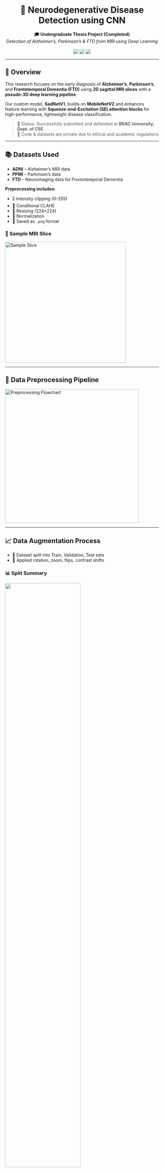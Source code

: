 <h1 align="center">🧠 Neurodegenerative Disease Detection using CNN</h1>

<p align="center">
  <b>🎓 Undergraduate Thesis Project (Completed)</b><br>
  <i>Detection of Alzheimer’s, Parkinson’s & FTD from MRI using Deep Learning</i><br><br>
  <img src="https://img.shields.io/badge/Status-Completed-brightgreen?style=flat-square">
  <img src="https://img.shields.io/badge/Data-ADNI,PPMI,FTD-orange?style=flat-square">
  <img src="https://img.shields.io/badge/Model-SadNetV1-green?style=flat-square">
</p>

---

## 🚀 Overview

This research focuses on the early diagnosis of **Alzheimer’s**, **Parkinson’s**, and **Frontotemporal Dementia (FTD)** using **2D sagittal MRI slices** with a **pseudo-3D deep learning pipeline**.

Our custom model, **SadNetV1**, builds on **MobileNetV2** and enhances feature learning with **Squeeze-and-Excitation (SE) attention blocks** for high-performance, lightweight disease classification.

> 🧾 Status: Successfully submitted and defended at **BRAC University, Dept. of CSE**  
> 🔐 Code & datasets are private due to ethical and academic regulations

---

## 📚 Datasets Used

- **ADNI** – Alzheimer’s MRI data  
- **PPMI** – Parkinson’s data  
- **FTD** – Neuroimaging data for Frontotemporal Dementia  

**Preprocessing includes:**
- 🎚️ Intensity clipping (0–255)
- 🎨 Conditional CLAHE
- 📏 Resizing (224×224)
- 🧼 Normalization
- 🧾 Saved as `.png` format

### 🧪 Sample MRI Slice
<img width="395" alt="Sample Slice" src="https://github.com/user-attachments/assets/99c39dec-581a-4882-bfbf-8ff2e7b9097a" />

---

## 🔄 Data Preprocessing Pipeline

<img width="438" alt="Preprocessing Flowchart" src="https://github.com/user-attachments/assets/374aa9c8-e204-496d-a6cb-b1b95e3cef39" />

---

## 📈 Data Augmentation Process

- 🔀 Dataset split into Train, Validation, Test sets
- 🔄 Applied rotation, zoom, flips, contrast shifts

### 📊 Split Summary
<img src="https://github.com/user-attachments/assets/d1160f6f-b775-4f2d-9283-992b45e8ef7f" width="70%"/>

### 🧪 Augmentation Pipeline
<img src="https://github.com/user-attachments/assets/9e7cef07-9eaa-4517-abcc-d84917fe8b81" width="70%"/>

---

## 🔧 Model Workflow Diagram

<img src="https://github.com/user-attachments/assets/31602497-0db4-4f0f-9d06-38f9df7dfa15" width="75%" />

---

## 🧠 Model Architecture – SadNetV1

- 🧩 **Base**: MobileNetV2  
- 🔁 **Attention**: Squeeze-and-Excitation (SE) Blocks  
- 🎯 **Input**: Stacked 2D sagittal MRI (Pseudo-3D)  
- ⚙️ **Optimizer**: Adam (`lr=1e-5`)  
- 📉 **Loss**: Categorical Crossentropy  

```mermaid
graph LR
A[Input MRI Slice] --> B[Preprocessing]
B --> C[MobileNetV2 + SE]
C --> D[Classification Head]
D --> E[Predicted Disease]
```

---

## 📊 Performance Summary

SadNetV1 achieved strong results across all diseases:

- ✅ **Train Accuracy**: 96.84%  
- ✅ **Validation Accuracy**: 97.11%  
- ✅ **Test Accuracy**: 96.15%

---

## 📈 Results & Visualizations

### 📊 Accuracy Graph
<img width="718" alt="Accuracy Graph" src="https://github.com/user-attachments/assets/3549ab69-192d-40a6-ad66-80da3b83bb07" />

### 📉 Loss Graph
<img width="719" alt="Loss Graph" src="https://github.com/user-attachments/assets/dcf23989-f534-4ef9-9bc7-8474860c57e1" />

### 🧩 Confusion Matrix
<img width="439" alt="Confusion Matrix" src="https://github.com/user-attachments/assets/93b569d5-bee3-4343-969d-6d9af9c745ea" />

---

## 🔍 Prediction Results & Grad-CAM

### 🧠 Predicted: Alzheimer’s Disease (AD)
<img width="311" alt="Predicted AD" src="https://github.com/user-attachments/assets/078dd72b-b226-4ba0-84e9-950e293652ba" />

### 🧠 Predicted: Parkinson’s Disease (PD)
<img width="330" alt="Predicted PD" src="https://github.com/user-attachments/assets/d62e0406-77ab-4f43-970e-3f9585466056" />

### 🧠 Predicted: Frontotemporal Dementia (FTD)
<img width="331" alt="Predicted FTD" src="https://github.com/user-attachments/assets/f9b63741-7837-4679-ba9d-434bb281e9d4" />

### 🔬 Grad-CAM Visuals
<img width="415" alt="Grad-CAM 1" src="https://github.com/user-attachments/assets/0d6e59e7-165d-4afb-a79e-ba941c545e51" />
<img width="395" alt="Grad-CAM 2" src="https://github.com/user-attachments/assets/e425b94e-1647-4f6f-a6e4-217498b25813" />
<img width="416" alt="Grad-CAM 3" src="https://github.com/user-attachments/assets/8f799a5b-a19c-4e0f-bea0-0cbb473a0990" />

---

## 🌍 Future Work

- 🌐 Deploy as an interactive web app
- 🧬 Integrate multi-modal inputs (MRI + PET)
- 🧠 Add attention explainability with SHAP & Grad-CAM++

---

## 🛠️ Tech Stack

- 💻 Python
- 🔬 PyTorch
- 🖼 OpenCV
- 📊 NumPy, Pandas
- 📈 Matplotlib, Seaborn
- 🧠 NiBabel, pydicom
- 🧪 Jupyter Notebook

---

## 📎 Author & Contact

**👨‍💻 Shadman Rahman Sameen**  
🎓 Undergraduate Student, Dept. of CSE  
🏫 BRAC University, Dhaka, Bangladesh  
📧 [shadman.rahman.sameen@g.bracu.ac.bd](mailto:shadman.rahman.sameen@g.bracu.ac.bd)  
🔗 GitHub: [github.com/ShadmanRahman786](https://github.com/ShadmanRahman786)

---

<p align="center"><i>“Turning pixels into predictions, one scan at a time.”</i></p>
